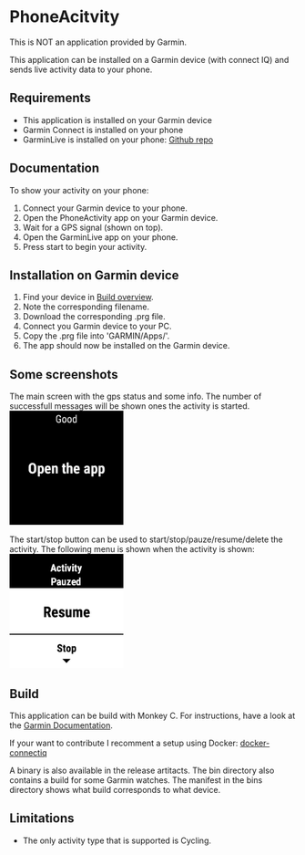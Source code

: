 # PhoneAcitvity

This is NOT an application provided by Garmin.

This application can be installed on a Garmin device (with connect IQ) and sends live activity data to your phone.

## Requirements
- This application is installed on your Garmin device
- Garmin Connect is installed on your phone
- GarminLive is installed on your phone: [Github repo](https://github.com/basva923/GarminLive)

## Documentation
To show your activity on your phone:
1. Connect your Garmin device to your phone.
2. Open the PhoneActivity app on your Garmin device.
3. Wait for a GPS signal (shown on top).
4. Open the GarminLive app on your phone.
5. Press start to begin your activity.

## Installation on Garmin device
1. Find your device in [Build overview](https://github.com/basva923/PhoneAcitvity/blob/master/bins/PhoneActivity/manifest.xml).
2. Note the corresponding filename.
3. Download the corresponding .prg file.
4. Connect you Garmin device to your PC.
5. Copy the .prg file into 'GARMIN/Apps/'.
6. The app should now be installed on the Garmin device.

## Some screenshots
The main screen with the gps status and some info. The number of successfull messages will be shown ones the activity is started.
<img alt="" src="screenshots/main_screen.png" width="200px">

The start/stop button can be used to start/stop/pauze/resume/delete the activity. The following menu is shown when the activity is shown:
<img alt="" src="screenshots/pauzed.png" width="200px">

## Build
This application can be build with Monkey C. For instructions, have a look at the [Garmin Documentation](https://developer.garmin.com/connect-iq/reference-guides/jungle-reference/).

If your want to contribute I recomment a setup using Docker: [docker-connectiq](https://github.com/kalemena/docker-connectiq)

A binary is also available in the release artitacts. The bin directory also contains a build for some Garmin watches. The manifest in the bins directory shows what build corresponds to what device.

## Limitations
- The only activity type that is supported is Cycling.
